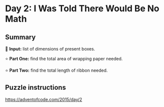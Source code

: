 # Day 2: I Was Told There Would Be No Math

## Summary

📃 **Input:** list of dimensions of present boxes.

⭐ **Part One:** find the total area of wrapping paper needed.

⭐ **Part Two:** find the total length of ribbon needed.

## Puzzle instructions
https://adventofcode.com/2015/day/2